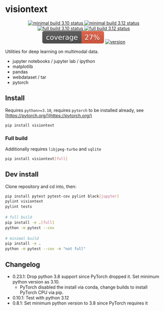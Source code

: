 # visiontext

<p align="center">
<a href="https://github.com/simon-ging/visiontext/actions/workflows/build-py310-cpu.yml">
  <img alt="minimal build 3.10 status" title="build 3.10 status" src="https://img.shields.io/github/actions/workflow/status/simon-ging/visiontext/build-py310-cpu.yml?branch=main&label=minimal%20build%203.10%20cpu" />
</a>
<a href="https://github.com/simon-ging/visiontext/actions/workflows/build-py312-cpu.yml">
  <img alt="minimal build 3.12 status" title="build 3.12 status" src="https://img.shields.io/github/actions/workflow/status/simon-ging/visiontext/build-py312-cpu.yml?branch=main&label=minimal%20build%203.12%20cpu" />
</a>
<br />
<a href="https://github.com/simon-ging/visiontext/actions/workflows/build-py310-cpu.yml">
  <img alt="full build 3.10 status" title="build 3.10 status" src="https://img.shields.io/github/actions/workflow/status/simon-ging/visiontext/build-py310-cpu-full.yml?branch=main&label=full%20build%203.10%20cpu" />
</a>
<a href="https://github.com/simon-ging/visiontext/actions/workflows/build-py312-cpu.yml">
  <img alt="full build 3.12 status" title="build 3.12 status" src="https://img.shields.io/github/actions/workflow/status/simon-ging/visiontext/build-py312-cpu-full.yml?branch=main&label=full%20build%203.12%20cpu" />
</a>
<br />
<img alt="coverage" title="coverage" src="https://raw.githubusercontent.com/simon-ging/visiontext/main/docs/coverage.svg" />
<a href="https://pypi.org/project/visiontext/">
  <img alt="version" title="version" src="https://img.shields.io/pypi/v/visiontext?color=success" />
</a>
</p>

Utilities for deep learning on multimodal data.

* jupyter notebooks / jupyter lab / ipython
* matplotlib
* pandas
* webdataset / tar
* pytorch

## Install

Requires `python>=3.10`, requires `pytorch` to be installed already,
see [https://pytorch.org/](https://pytorch.org/)

```bash
pip install visiontext
```

### Full build

Additionally requires `libjpeg-turbo` and `sqlite`

```bash
pip install visiontext[full]
```

## Dev install

Clone repository and cd into, then:

```bash
pip install pytest pytest-cov pylint black[jupyter]
pylint visiontext
pylint tests

# full build
pip install -e .[full]
python -m pytest --cov

# minimal build
pip install -e .
python -m pytest --cov -m "not full"

```

## Changelog

- 0.23.1: Drop python 3.8 support since PyTorch dropped it. Set minimum python version as 3.10.
  - PyTorch disabled the install via conda, change builds to install PyTorch CPU via pip.
- 0.10.1: Test with python 3.12
- 0.8.1: Set minimum python version to 3.8 since PyTorch requires it
